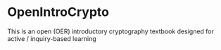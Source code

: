 # OpenIntroCrypto
This is an open (OER) introductory cryptography textbook designed for active / inquiry-based learning
